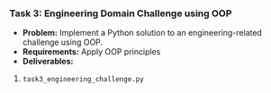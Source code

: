 ### **Task 3: Engineering Domain Challenge using OOP**
- **Problem:** Implement a Python solution to an engineering-related challenge using OOP.
- **Requirements:** Apply OOP principles 
- **Deliverables:**
1. `task3_engineering_challenge.py`
